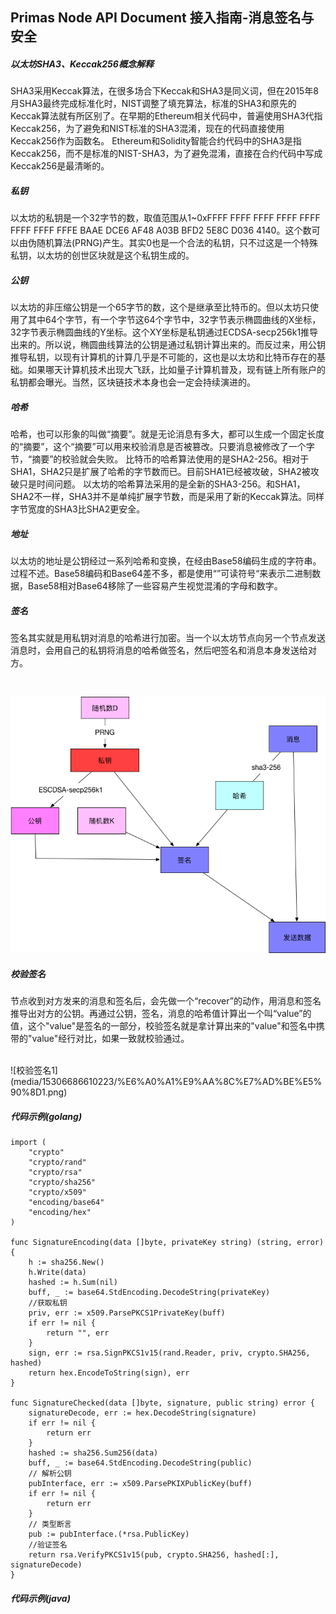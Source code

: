 ## Primas Node API Document 接入指南-消息签名与安全
##### 以太坊SHA3、Keccak256概念解释
SHA3采用Keccak算法，在很多场合下Keccak和SHA3是同义词，但在2015年8月SHA3最终完成标准化时，NIST调整了填充算法，标准的SHA3和原先的Keccak算法就有所区别了。在早期的Ethereum相关代码中，普遍使用SHA3代指Keccak256，为了避免和NIST标准的SHA3混淆，现在的代码直接使用Keccak256作为函数名。
Ethereum和Solidity智能合约代码中的SHA3是指Keccak256，而不是标准的NIST-SHA3，为了避免混淆，直接在合约代码中写成Keccak256是最清晰的。

##### 私钥
以太坊的私钥是一个32字节的数，取值范围从1~0xFFFF FFFF FFFF FFFF FFFF FFFF FFFF FFFE BAAE DCE6 AF48 A03B BFD2 5E8C D036 4140。这个数可以由伪随机算法(PRNG)产生。其实0也是一个合法的私钥，只不过这是一个特殊私钥，以太坊的创世区块就是这个私钥生成的。

##### 公钥
以太坊的非压缩公钥是一个65字节的数，这个是继承至比特币的。但以太坊只使用了其中64个字节，有一个字节这64个字节中，32字节表示椭圆曲线的X坐标，32字节表示椭圆曲线的Y坐标。这个XY坐标是私钥通过ECDSA-secp256k1推导出来的。所以说，椭圆曲线算法的公钥是通过私钥计算出来的。而反过来，用公钥推导私钥，以现有计算机的计算几乎是不可能的，这也是以太坊和比特币存在的基础。如果哪天计算机技术出现大飞跃，比如量子计算机普及，现有链上所有账户的私钥都会曝光。当然，区块链技术本身也会一定会持续演进的。

##### 哈希
哈希，也可以形象的叫做“摘要”。就是无论消息有多大，都可以生成一个固定长度的“摘要”，这个“摘要”可以用来校验消息是否被篡改。只要消息被修改了一个字节，“摘要”的校验就会失败。
比特币的哈希算法使用的是SHA2-256。相对于SHA1，SHA2只是扩展了哈希的字节数而已。目前SHA1已经被攻破，SHA2被攻破只是时间问题。
以太坊的哈希算法采用的是全新的SHA3-256。和SHA1，SHA2不一样，SHA3并不是单纯扩展字节数，而是采用了新的Keccak算法。同样字节宽度的SHA3比SHA2更安全。

##### 地址
以太坊的地址是公钥经过一系列哈希和变换，在经由Base58编码生成的字符串。过程不述。Base58编码和Base64差不多，都是使用“”可读符号“来表示二进制数据，Base58相对Base64移除了一些容易产生视觉混淆的字母和数字。

##### 签名
签名其实就是用私钥对消息的哈希进行加密。当一个以太坊节点向另一个节点发送消息时，会用自己的私钥将消息的哈希做签名，然后吧签名和消息本身发送给对方。

</br>

![签名](media/15306686610223/%E7%AD%BE%E5%90%8D.png)


##### 校验签名
节点收到对方发来的消息和签名后，会先做一个“recover”的动作，用消息和签名推导出对方的公钥。再通过公钥，签名，消息的哈希值计算出一个叫“value”的值，这个"value"是签名的一部分，校验签名就是拿计算出来的"value"和签名中携带的"value"经行对比，如果一致就校验通过。

</br>
![校验签名1](media/15306686610223/%E6%A0%A1%E9%AA%8C%E7%AD%BE%E5%90%8D1.png)



##### 代码示例(golang)

```
import (
	"crypto"
	"crypto/rand"
	"crypto/rsa"
	"crypto/sha256"
	"crypto/x509"
	"encoding/base64"
	"encoding/hex"
)

func SignatureEncoding(data []byte, privateKey string) (string, error) {
	h := sha256.New()
	h.Write(data)
	hashed := h.Sum(nil)
	buff, _ := base64.StdEncoding.DecodeString(privateKey)
	//获取私钥
	priv, err := x509.ParsePKCS1PrivateKey(buff)
	if err != nil {
		return "", err
	}
	sign, err := rsa.SignPKCS1v15(rand.Reader, priv, crypto.SHA256, hashed)
	return hex.EncodeToString(sign), err
}

func SignatureChecked(data []byte, signature, public string) error {
	signatureDecode, err := hex.DecodeString(signature)
	if err != nil {
		return err
	}
	hashed := sha256.Sum256(data)
	buff, _ := base64.StdEncoding.DecodeString(public)
	// 解析公钥
	pubInterface, err := x509.ParsePKIXPublicKey(buff)
	if err != nil {
		return err
	}
	// 类型断言
	pub := pubInterface.(*rsa.PublicKey)
	//验证签名
	return rsa.VerifyPKCS1v15(pub, crypto.SHA256, hashed[:], signatureDecode)
}
```

##### 代码示例(java)

```

```


